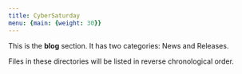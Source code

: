 ```yaml
---
title: CyberSaturday
menu: {main: {weight: 30}}
---
```


This is the **blog** section. It has two categories: News and Releases.

Files in these directories will be listed in reverse chronological order.
